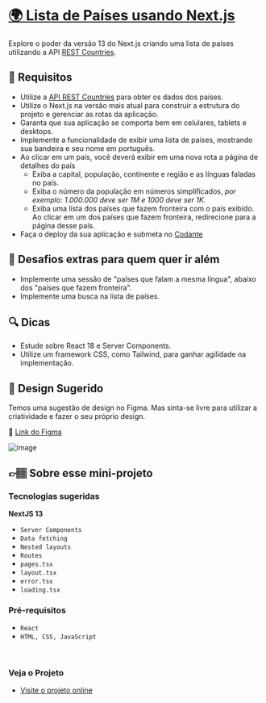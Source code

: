 # [🌍 Lista de Países usando Next.js](https://codante.io/mini-projetos/lista-de-paises-nextjs)

Explore o poder da versão 13 do Next.js criando uma lista de países utilizando a API [REST Countries](https://restcountries.com/).

## 🔨 Requisitos
- Utilize a [API REST Countries](https://restcountries.com/) para obter os dados dos países.
- Utilize o Next.js na versão mais atual para construir a estrutura do projeto e gerenciar as rotas da aplicação.
- Garanta que sua aplicação se comporta bem em celulares, tablets e desktops.
- Implemente a funcionalidade de exibir uma lista de países, mostrando sua bandeira e seu nome em português.
- Ao clicar em um país, você deverá exibir em uma nova rota a página de detalhes do país
  - Exiba a capital, população, continente e região e as línguas faladas no país.
  - Exiba o número da população em números simplificados, _por exemplo: 1.000.000 deve ser 1M e 1000 deve ser 1K._
  - Exiba uma lista dos países que fazem fronteira com o país exibido. Ao clicar em um dos países que fazem fronteira, redirecione para a página desse país.
- Faça o deploy da sua aplicação e submeta no [Codante](https://codante.io/mini-projetos/lista-de-paises-nextjs)

## 🔨 Desafios extras para quem quer ir além
- Implemente uma sessão de "países que falam a mesma língua", abaixo dos "países que fazem fronteira".
- Implemente uma busca na lista de países.

## 🔍 Dicas
- Estude sobre React 18 e Server Components.
- Utilize um framework CSS, como Tailwind, para ganhar agilidade na implementação.

## 🎨 Design Sugerido
Temos uma sugestão de design no Figma. Mas sinta-se livre para utilizar a criatividade e fazer o seu próprio design.

🔗 [Link do Figma](https://www.figma.com/file/suvmja6210ggZOO6Cpehjl/Mini-Projetos---Codante.io?type=design&node-id=1316-4&t=b5wBErhDdCzTdDl6-0)

![image](https://github.com/codante-io/mp-lista-de-paises-next/assets/6475893/5f35397c-f71e-4319-90b1-2ba970600a88)

## 👉🏽 Sobre esse mini-projeto
### Tecnologias sugeridas
**NextJS 13**

- `Server Components`
- `Data fetching`
- `Nested layouts`
- `Routes`
- `pages.tsx`
- `layout.tsx`
- `error.tsx`
- `loading.tsx`

### Pré-requisitos
- `React`
- `HTML, CSS, JavaScript`

<br>

### Veja o Projeto

- [Visite o projeto online](https://country-app-tau.vercel.app/)